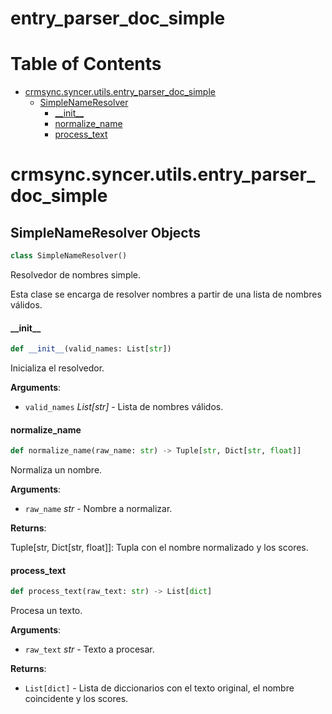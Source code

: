# entry_parser_doc_simple
# Table of Contents

* [crmsync.syncer.utils.entry\_parser\_doc\_simple](#crmsync.syncer.utils.entry_parser_doc_simple)
  * [SimpleNameResolver](#crmsync.syncer.utils.entry_parser_doc_simple.SimpleNameResolver)
    * [\_\_init\_\_](#crmsync.syncer.utils.entry_parser_doc_simple.SimpleNameResolver.__init__)
    * [normalize\_name](#crmsync.syncer.utils.entry_parser_doc_simple.SimpleNameResolver.normalize_name)
    * [process\_text](#crmsync.syncer.utils.entry_parser_doc_simple.SimpleNameResolver.process_text)

<a id="crmsync.syncer.utils.entry_parser_doc_simple"></a>

# crmsync.syncer.utils.entry\_parser\_doc\_simple

<a id="crmsync.syncer.utils.entry_parser_doc_simple.SimpleNameResolver"></a>

## SimpleNameResolver Objects

```python
class SimpleNameResolver()
```

Resolvedor de nombres simple.

Esta clase se encarga de resolver nombres a partir de una lista de nombres válidos.

<a id="crmsync.syncer.utils.entry_parser_doc_simple.SimpleNameResolver.__init__"></a>

#### \_\_init\_\_

```python
def __init__(valid_names: List[str])
```

Inicializa el resolvedor.

**Arguments**:

- `valid_names` _List[str]_ - Lista de nombres válidos.

<a id="crmsync.syncer.utils.entry_parser_doc_simple.SimpleNameResolver.normalize_name"></a>

#### normalize\_name

```python
def normalize_name(raw_name: str) -> Tuple[str, Dict[str, float]]
```

Normaliza un nombre.

**Arguments**:

- `raw_name` _str_ - Nombre a normalizar.
  

**Returns**:

  Tuple[str, Dict[str, float]]: Tupla con el nombre normalizado y los scores.

<a id="crmsync.syncer.utils.entry_parser_doc_simple.SimpleNameResolver.process_text"></a>

#### process\_text

```python
def process_text(raw_text: str) -> List[dict]
```

Procesa un texto.

**Arguments**:

- `raw_text` _str_ - Texto a procesar.
  

**Returns**:

- `List[dict]` - Lista de diccionarios con el texto original, el nombre coincidente y los scores.

